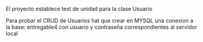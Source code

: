 El proyecto establece test de unidad para la clase Usuario

Para probar el CRUD de Usuarios hat que crear en MYSQL una conexion a la base: entregable4
con usuario y contraseña correspondientes al servidor local
